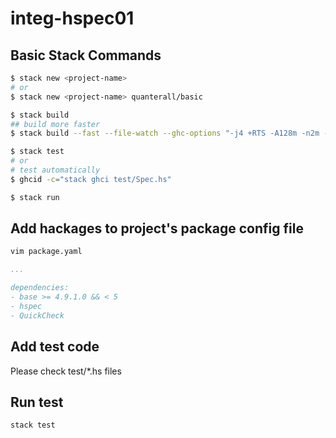 # integ-hspec01

## Basic Stack Commands

```bash
$ stack new <project-name>
# or
$ stack new <project-name> quanterall/basic

$ stack build
## build more faster
$ stack build --fast --file-watch --ghc-options "-j4 +RTS -A128m -n2m -RTS"

$ stack test
# or
# test automatically
$ ghcid -c="stack ghci test/Spec.hs"

$ stack run
```

## Add hackages to project's package config file

```bash
vim package.yaml
```

```yaml
...

dependencies:
- base >= 4.9.1.0 && < 5
- hspec
- QuickCheck
```

## Add test code

Please check test/*.hs files

## Run test

```bash
stack test
```
